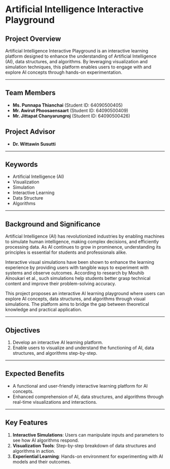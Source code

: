 # Artificial Intelligence Interactive Playground

## Project Overview
Artificial Intelligence Interactive Playground is an interactive learning platform designed to enhance the understanding of Artificial Intelligence (AI), data structures, and algorithms. By leveraging visualization and simulation techniques, this platform enables users to engage with and explore AI concepts through hands-on experimentation.

---

## Team Members
- **Ms. Punnapa Thianchai** (Student ID: 64090500405)
- **Mr. Awirut Phoosaensaart** (Student ID: 64090500409)
- **Mr. Jittapat Chanyarungroj** (Student ID: 64090500426)

## Project Advisor
- **Dr. Wittawin Susutti**

---

## Keywords
- Artificial Intelligence (AI)
- Visualization
- Simulation
- Interactive Learning
- Data Structure
- Algorithms

---

## Background and Significance
Artificial Intelligence (AI) has revolutionized industries by enabling machines to simulate human intelligence, making complex decisions, and efficiently processing data. As AI continues to grow in prominence, understanding its principles is essential for students and professionals alike.

Interactive visual simulations have been shown to enhance the learning experience by providing users with tangible ways to experiment with systems and observe outcomes. According to research by Mouhib Alnoukari et al., such simulations help students better grasp technical content and improve their problem-solving accuracy.

This project proposes an interactive AI learning playground where users can explore AI concepts, data structures, and algorithms through visual simulations. The platform aims to bridge the gap between theoretical knowledge and practical application.

---

## Objectives
1. Develop an interactive AI learning platform.
2. Enable users to visualize and understand the functioning of AI, data structures, and algorithms step-by-step.

---

## Expected Benefits
- A functional and user-friendly interactive learning platform for AI concepts.
- Enhanced comprehension of AI, data structures, and algorithms through real-time visualizations and interactions.

---

## Key Features
1. **Interactive Simulations**: Users can manipulate inputs and parameters to see how AI algorithms respond.
2. **Visualization Tools**: Step-by-step breakdown of data structures and algorithms in action.
3. **Experiential Learning**: Hands-on environment for experimenting with AI models and their outcomes.
